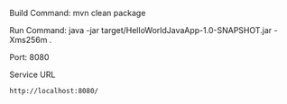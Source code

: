 Build Command: mvn clean package


Run Command: java -jar target/HelloWorldJavaApp-1.0-SNAPSHOT.jar -Xms256m .


Port: 8080

Service URL
```
http://localhost:8080/
```